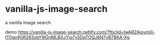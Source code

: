 # vanilla-js-image-search
 a vanilla image search
 
 demo
 https://vanilla-js-image-search.netlify.com/?fbclid=IwAR2AjovmIIi-tT0go9GR263xbY9lGnMLBXJYjq7y5DqTOQJ6N7yB7BKA-Xg
